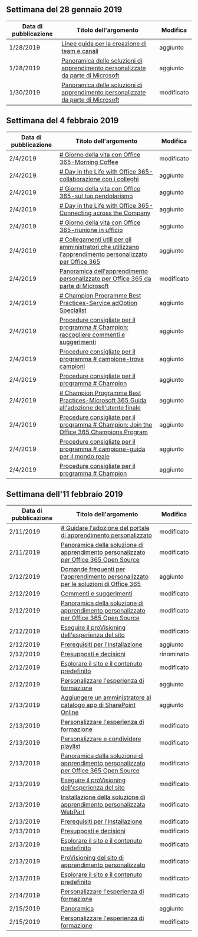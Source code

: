 <!-- This file is generated automatically each week. Changes made to this file will be overwritten.-->




## <a name="week-of-january-28-2019"></a>Settimana del 28 gennaio 2019


| Data di pubblicazione |Titolo dell'argomento | Modifica |
|------|------------|--------|
| 1/28/2019 | [Linee guida per la creazione di team e canali](/Office365/CustomLearning/embeds/adopt-teams-channels) | aggiunto |
| 1/28/2019 | [Panoramica delle soluzioni di apprendimento personalizzate da parte di Microsoft](/Office365/CustomLearning/index) | aggiunto |
| 1/30/2019 | [Panoramica delle soluzioni di apprendimento personalizzate da parte di Microsoft](/CustomLearning/index) | modificato |


## <a name="week-of-february-04-2019"></a>Settimana del 4 febbraio 2019


| Data di pubblicazione |Titolo dell'argomento | Modifica |
|------|------------|--------|
| 2/4/2019 | [# Giorno della vita con Office 365-Morning Coffee](/Office365/CustomLearning/ditl_coffee) | modificato |
| 2/4/2019 | [# Day in the Life with Office 365-collaborazione con i colleghi](/Office365/CustomLearning/ditl_collab) | aggiunto |
| 2/4/2019 | [# Giorno della vita con Office 365-sul tuo pendolarismo](/Office365/CustomLearning/ditl_commute) | aggiunto |
| 2/4/2019 | [# Day in the Life with Office 365-Connecting across the Company](/Office365/CustomLearning/ditl_connect) | aggiunto |
| 2/4/2019 | [# Giorno della vita con Office 365-riunione in ufficio](/Office365/CustomLearning/ditl_meeting) | aggiunto |
| 2/4/2019 | [# Collegamenti utili per gli amministratori che utilizzano l'apprendimento personalizzato per Office 365](/Office365/CustomLearning/embeds/for_admins) | aggiunto |
| 2/4/2019 | [Panoramica dell'apprendimento personalizzato per Office 365 da parte di Microsoft](/Office365/CustomLearning/index) | modificato |
| 2/4/2019 | [# Champion Programme Best Practices-Service adOption Specialist](/Office365/CustomLearning/champ_education) | aggiunto |
| 2/4/2019 | [Procedure consigliate per il programma # Champion: raccogliere commenti e suggerimenti](/Office365/CustomLearning/champ_feedback) | aggiunto |
| 2/4/2019 | [Procedure consigliate per il programma # campione-trova campioni](/Office365/CustomLearning/champ_findthem) | aggiunto |
| 2/4/2019 | [Procedure consigliate per il programma # Champion](/Office365/CustomLearning/champ_getstarted) | aggiunto |
| 2/4/2019 | [# Champion Programme Best Practices-Microsoft 365 Guida all'adozione dell'utente finale](/Office365/CustomLearning/champ_o365guide) | aggiunto |
| 2/4/2019 | [Procedure consigliate per il programma # Champion: Join the Office 365 Champions Program](/Office365/CustomLearning/champ_o365program) | aggiunto |
| 2/4/2019 | [Procedure consigliate per il programma # campione-guida per il mondo reale](/Office365/CustomLearning/champ_realworldguides) | aggiunto |
| 2/4/2019 | [Procedure consigliate per il programma # Champion](/Office365/CustomLearning/champ_whyadopt) | aggiunto |


## <a name="week-of-february-11-2019"></a>Settimana dell'11 febbraio 2019


| Data di pubblicazione |Titolo dell'argomento | Modifica |
|------|------------|--------|
| 2/11/2019 | [# Guidare l'adozione del portale di apprendimento personalizzato](/Office365/CustomLearning/driveadoption) | modificato |
| 2/11/2019 | [Panoramica della soluzione di apprendimento personalizzato per Office 365 Open Source](/Office365/CustomLearning/index) | modificato |
| 2/12/2019 | [Domande frequenti per l'apprendimento personalizzato per le soluzioni di Office 365](/Office365/CustomLearning/faq) | aggiunto |
| 2/12/2019 | [Commenti e suggerimenti](/Office365/CustomLearning/feedback) | modificato |
| 2/12/2019 | [Panoramica della soluzione di apprendimento personalizzato per Office 365 Open Source](/Office365/CustomLearning/index) | modificato |
| 2/12/2019 | [Eseguire il proVisioning dell'esperienza del sito](/Office365/CustomLearning/installsitepackage) | modificato |
| 2/12/2019 | [Prerequisiti per l'installazione](/Office365/CustomLearning/prereqs) | aggiunto |
| 2/12/2019 | [Presupposti e decisioni](/Office365/CustomLearning/servicedecisions) | rinominato |
| 2/12/2019 | [Esplorare il sito e il contenuto predefinito](/Office365/CustomLearning/sitecontent) | modificato |
| 2/12/2019 | [Personalizzare l'esperienza di formazione](/Office365/CustomLearning/sitesetup) | aggiunto |
| 2/13/2019 | [Aggiungere un amministratore al catalogo app di SharePoint Online](/Office365/CustomLearning/addappadmin) | aggiunto |
| 2/13/2019 | [Personalizzare l'esperienza di formazione](/Office365/CustomLearning/customization) | modificato |
| 2/13/2019 | [Personalizzare e condividere playlist](/Office365/CustomLearning/customplaylist) | modificato |
| 2/13/2019 | [Panoramica della soluzione di apprendimento personalizzato per Office 365 Open Source](/Office365/CustomLearning/index) | modificato |
| 2/13/2019 | [Eseguire il proVisioning dell'esperienza del sito](/Office365/CustomLearning/installsitepackage) | modificato |
| 2/13/2019 | [Installazione della soluzione di apprendimento personalizzata WebPart](/Office365/CustomLearning/installwebpart) | modificato |
| 2/13/2019 | [Prerequisiti per l'installazione](/Office365/CustomLearning/prereqs) | modificato |
| 2/13/2019 | [Presupposti e decisioni](/Office365/CustomLearning/servicedecisions) | modificato |
| 2/13/2019 | [Esplorare il sito e il contenuto predefinito](/Office365/CustomLearning/sitecontent) | modificato |
| 2/13/2019 | [ProVisioning del sito di apprendimento personalizzato](/Office365/CustomLearning/installsitepackage) | modificato |
| 2/13/2019 | [Esplorare il sito e il contenuto predefinito](/Office365/CustomLearning/sitecontent) | modificato |
| 2/14/2019 | [Personalizzare l'esperienza di formazione](/Office365/CustomLearning/customization) | modificato |
| 2/15/2019 | [Panoramica](/Office365/CustomLearning/custom_overview) | aggiunto |
| 2/15/2019 | [Personalizzare l'esperienza di formazione](/Office365/CustomLearning/customization) | modificato |
